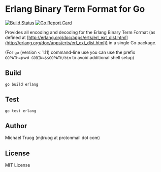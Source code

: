 Erlang Binary Term Format for Go
================================

[![Build Status](https://secure.travis-ci.org/okeuday/erlang_go.svg?branch=master)](http://travis-ci.org/okeuday/erlang_go) [![Go Report Card](https://goreportcard.com/badge/github.com/okeuday/erlang_go?maxAge=3600)](https://goreportcard.com/report/github.com/okeuday/erlang_go)

Provides all encoding and decoding for the Erlang Binary Term Format
(as defined at [http://erlang.org/doc/apps/erts/erl_ext_dist.html](http://erlang.org/doc/apps/erts/erl_ext_dist.html))
in a single Go package.

(For `go` (version < 1.11) command-line use you can use the prefix
 `GOPATH=`pwd` GOBIN=$$GOPATH/bin` to avoid additional shell setup)

Build
-----

    go build erlang

Test
----

    go test erlang

Author
------

Michael Truog (mjtruog at protonmail dot com)

License
-------

MIT License

